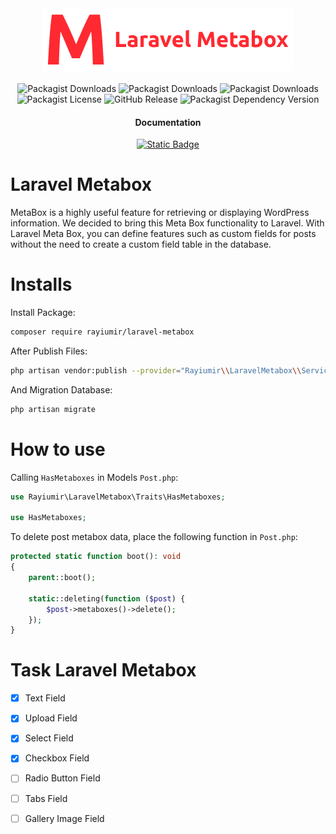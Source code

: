 <div align="center">
    <a href="https://github.com/Rayiumir/laravel-metabox" target="_blank">
        <img src="./art/Laravel-Metabox.png" alt="Laravel Metabox Logo">
    </a>
</div>
<br>
<div align="center">
    <img alt="Packagist Downloads" src="https://img.shields.io/packagist/dd/rayiumir/laravel-metabox">
    <img alt="Packagist Downloads" src="https://img.shields.io/packagist/dm/rayiumir/laravel-metabox">
    <img alt="Packagist Downloads" src="https://img.shields.io/packagist/dt/rayiumir/laravel-metabox">
    <img alt="Packagist License" src="https://img.shields.io/packagist/l/rayiumir/laravel-metabox">
    <img alt="GitHub Release" src="https://img.shields.io/github/v/release/rayiumir/laravel-metabox">
    <img alt="Packagist Dependency Version" src="https://img.shields.io/packagist/dependency-v/rayiumir/laravel-metabox/PHP">
</div>

<div align="center">
    <h4>Documentation</h4>
    <a href="./Documentation/en.md"><img alt="Static Badge" src="https://img.shields.io/badge/en-lang?style=flat-square&label=Doc"></a>
</div>

# Laravel Metabox

MetaBox is a highly useful feature for retrieving or displaying WordPress information. We decided to bring this Meta Box functionality to Laravel. With Laravel Meta Box, you can define features such as custom fields for posts without the need to create a custom field table in the database.

# Installs

Install Package:

```bash
composer require rayiumir/laravel-metabox
```

After Publish Files:

```bash
php artisan vendor:publish --provider="Rayiumir\\LaravelMetabox\\ServiceProvider\\MetaboxServiceProvider"
```

And Migration Database:

```bash
php artisan migrate
```

# How to use

Calling `HasMetaboxes` in Models `Post.php`:

```php
use Rayiumir\LaravelMetabox\Traits\HasMetaboxes;

use HasMetaboxes;
```

To delete post metabox data, place the following function in `Post.php`:

```php
protected static function boot(): void
{
    parent::boot();

    static::deleting(function ($post) {
        $post->metaboxes()->delete();
    });
}
```

# Task Laravel Metabox

- [X] Text Field
- [X] Upload Field
- [X] Select Field
- [X] Checkbox Field
- [ ] Radio ‌Button Field
- [ ] Tabs Field
- [ ] Gallery Image Field


